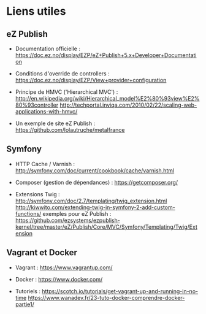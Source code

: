 # Liens utiles

## eZ Publish

* Documentation officielle :
https://doc.ez.no/display/EZP/eZ+Publish+5.x+Developer+Documentation

* Conditions d'override de controllers :
https://doc.ez.no/display/EZP/View+provider+configuration

* Principe de HMVC ('Hierarchical MVC') :
http://en.wikipedia.org/wiki/Hierarchical_model%E2%80%93view%E2%80%93controller
http://techportal.inviqa.com/2010/02/22/scaling-web-applications-with-hmvc/

* Un exemple de site eZ Publish :
https://github.com/lolautruche/metalfrance

## Symfony

* HTTP Cache / Varnish :
http://symfony.com/doc/current/cookbook/cache/varnish.html

* Composer (gestion de dépendances) :
https://getcomposer.org/

* Extensions Twig :
http://symfony.com/doc/2.7/templating/twig_extension.html
http://kiwwito.com/extending-twig-in-symfony-2-add-custom-functions/
exemples pour eZ Publish : https://github.com/ezsystems/ezpublish-kernel/tree/master/eZ/Publish/Core/MVC/Symfony/Templating/Twig/Extension


## Vagrant et Docker

* Vagrant :
https://www.vagrantup.com/

* Docker :
https://www.docker.com/

* Tutoriels :
https://scotch.io/tutorials/get-vagrant-up-and-running-in-no-time
https://www.wanadev.fr/23-tuto-docker-comprendre-docker-partie1/
